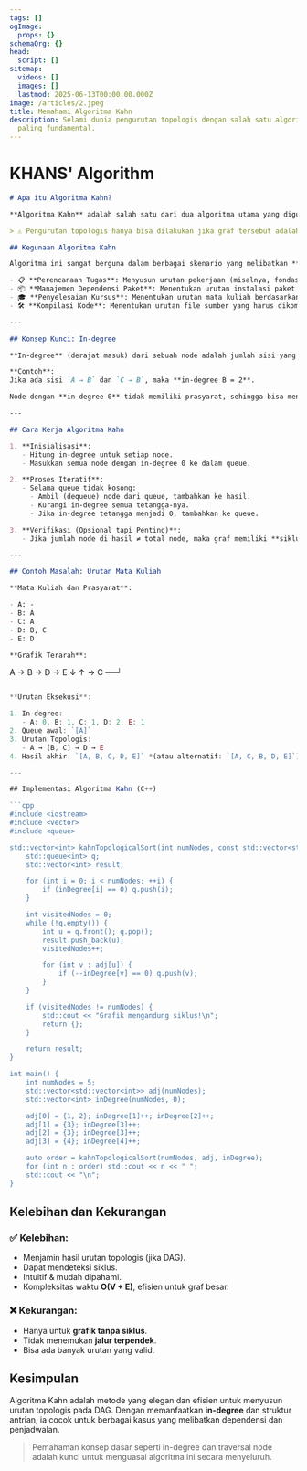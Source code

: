 ```yaml
---
tags: []
ogImage:
  props: {}
schemaOrg: {}
head:
  script: []
sitemap:
  videos: []
  images: []
  lastmod: 2025-06-13T00:00:00.000Z
image: /articles/2.jpeg
title: Memahami Algoritma Kahn
description: Selami dunia pengurutan topologis dengan salah satu algoritma
  paling fundamental.
---
```


# KHANS' Algorithm

```md
# Apa itu Algoritma Kahn?

**Algoritma Kahn** adalah salah satu dari dua algoritma utama yang digunakan untuk melakukan **pengurutan topologis** (*topological sort*) pada sebuah **Grafik Asiklik Terarah** (*Directed Acyclic Graph - DAG*). Pengurutan topologis adalah susunan linier dari node-node sedemikian rupa sehingga untuk setiap sisi terarah (u → v), node `u` selalu muncul sebelum node `v`.

> ⚠️ Pengurutan topologis hanya bisa dilakukan jika graf tersebut adalah DAG (tidak mengandung siklus).

## Kegunaan Algoritma Kahn

Algoritma ini sangat berguna dalam berbagai skenario yang melibatkan **ketergantungan antar tugas**, seperti:

- 📋 **Perencanaan Tugas**: Menyusun urutan pekerjaan (misalnya, fondasi rumah harus selesai sebelum membangun dinding).
- 📦 **Manajemen Dependensi Paket**: Menentukan urutan instalasi paket perangkat lunak.
- 🎓 **Penyelesaian Kursus**: Menentukan urutan mata kuliah berdasarkan prasyarat.
- 🛠️ **Kompilasi Kode**: Menentukan urutan file sumber yang harus dikompilasi.

---

## Konsep Kunci: In-degree

**In-degree** (derajat masuk) dari sebuah node adalah jumlah sisi yang **masuk** ke node tersebut.

**Contoh**:
Jika ada sisi `A → B` dan `C → B`, maka **in-degree B = 2**.

Node dengan **in-degree 0** tidak memiliki prasyarat, sehingga bisa menjadi **titik awal** dalam urutan topologis.

---

## Cara Kerja Algoritma Kahn

1. **Inisialisasi**:
   - Hitung in-degree untuk setiap node.
   - Masukkan semua node dengan in-degree 0 ke dalam queue.

2. **Proses Iteratif**:
   - Selama queue tidak kosong:
     - Ambil (dequeue) node dari queue, tambahkan ke hasil.
     - Kurangi in-degree semua tetangga-nya.
     - Jika in-degree tetangga menjadi 0, tambahkan ke queue.

3. **Verifikasi (Opsional tapi Penting)**:
   - Jika jumlah node di hasil ≠ total node, maka graf memiliki **siklus**.

---

## Contoh Masalah: Urutan Mata Kuliah

**Mata Kuliah dan Prasyarat**:

- A: -
- B: A
- C: A
- D: B, C
- E: D

**Grafik Terarah**:
```

A → B → D → E ↓ ↑ → C ──┘

````js

**Urutan Eksekusi**:

1. In-degree:
   - A: 0, B: 1, C: 1, D: 2, E: 1
2. Queue awal: `[A]`
3. Urutan Topologis:
   - A → [B, C] → D → E
4. Hasil akhir: `[A, B, C, D, E]` *(atau alternatif: `[A, C, B, D, E]`)*

---

## Implementasi Algoritma Kahn (C++)

```cpp
#include <iostream>
#include <vector>
#include <queue>

std::vector<int> kahnTopologicalSort(int numNodes, const std::vector<std::vector<int>>& adj, std::vector<int>& inDegree) {
    std::queue<int> q;
    std::vector<int> result;

    for (int i = 0; i < numNodes; ++i) {
        if (inDegree[i] == 0) q.push(i);
    }

    int visitedNodes = 0;
    while (!q.empty()) {
        int u = q.front(); q.pop();
        result.push_back(u);
        visitedNodes++;

        for (int v : adj[u]) {
            if (--inDegree[v] == 0) q.push(v);
        }
    }

    if (visitedNodes != numNodes) {
        std::cout << "Grafik mengandung siklus!\n";
        return {};
    }

    return result;
}

int main() {
    int numNodes = 5;
    std::vector<std::vector<int>> adj(numNodes);
    std::vector<int> inDegree(numNodes, 0);

    adj[0] = {1, 2}; inDegree[1]++; inDegree[2]++;
    adj[1] = {3}; inDegree[3]++;
    adj[2] = {3}; inDegree[3]++;
    adj[3] = {4}; inDegree[4]++;

    auto order = kahnTopologicalSort(numNodes, adj, inDegree);
    for (int n : order) std::cout << n << " ";
    std::cout << "\n";
}
````

## Kelebihan dan Kekurangan

### ✅ Kelebihan:

- Menjamin hasil urutan topologis (jika DAG).
- Dapat mendeteksi siklus.
- Intuitif & mudah dipahami.
- Kompleksitas waktu **O(V + E)**, efisien untuk graf besar.

### ❌ Kekurangan:

- Hanya untuk **grafik tanpa siklus**.
- Tidak menemukan **jalur terpendek**.
- Bisa ada banyak urutan yang valid.

## Kesimpulan

Algoritma Kahn adalah metode yang elegan dan efisien untuk menyusun urutan topologis pada DAG. Dengan memanfaatkan **in-degree** dan struktur antrian, ia cocok untuk berbagai kasus yang melibatkan dependensi dan penjadwalan.

> Pemahaman konsep dasar seperti in-degree dan traversal node adalah kunci untuk menguasai algoritma ini secara menyeluruh.
